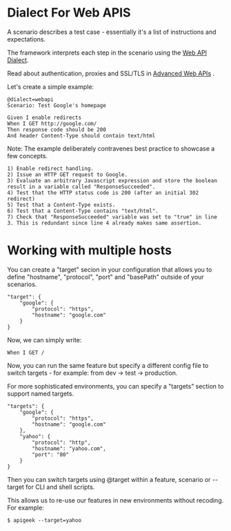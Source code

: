 Dialect For Web APIS
====================

A scenario describes a test case - essentially it's a list of instructions and expectations.

The framework interprets each step in the scenario using the [Web API Dialect](vocab.md). 

Read about authentication, proxies and SSL/TLS in [Advanced Web APIs](advanced.md) . 

Let's create a simple example:

    @dialect=webapi
    Scenario: Test Google's homepage 

    Given I enable redirects
    When I GET http://google.com/
    Then response code should be 200
    And header Content-Type should contain text/html


Note: The example deliberately contravenes best practice to showcase a few concepts.

	1) Enable redirect handling.
	2) Issue an HTTP GET request to Google.
	3) Evaluate an arbitrary Javascript expression and store the boolean result in a variable called "ResponseSucceeded".
	4) Test that the HTTP status code is 200 (after an initial 302 redirect)
	5) Test that a Content-Type exists.
	6) Test that a Content-Type contains "text/html".
	7) Check that "ResponseSucceeded" variable was set to "true" in line 3. This is redundant since line 4 already makes same assertion.
	
Working with multiple hosts
===========================

You can create a "target" secion in your configuration that allows you to define "hostname", "protocol", "port" and "basePath" outside of your scenarios.

	"target": {
		"google": {
			"protocol": "https",
			"hostname": "google.com"
		}
	}

Now, we can simply write:

    When I GET /

Now, you can run the same feature but specify a different config file to switch targets - for example: from dev -> test -> production.

For more sophisticated environments, you can specify a "targets" section to support named targets. 


	"targets": {
		"google": {
			"protocol": "https",
			"hostname": "google.com"
		},
		"yahoo": {
			"protocol": "http",
			"hostname": "yahoo.com",
			"port": "80"
		}
	}

Then you can switch targets using @target within a feature, scenario or --target for CLI and shell scripts.

This allows us to re-use our features in new environments without recoding. For example:

	$ apigeek --target=yahoo

